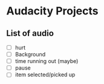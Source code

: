# Audacity Projects

## List of audio 
- [ ] hurt
- [ ] Background
- [ ] time running out (maybe)
- [ ] pause
- [ ] item selected/picked up
